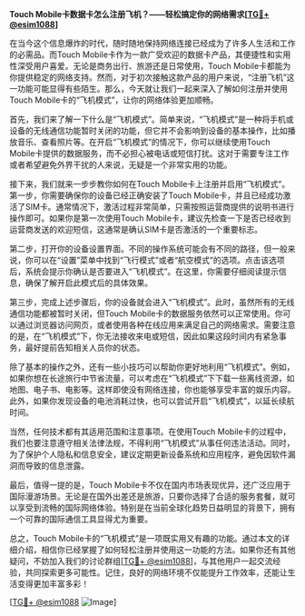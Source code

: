 **Touch Mobile卡数据卡怎么注册飞机？——轻松搞定你的网络需求[[TG💪+ @esim1088](https://t.me/s/esim1088)]**

在当今这个信息爆炸的时代，随时随地保持网络连接已经成为了许多人生活和工作的必需品。而Touch Mobile卡作为一款广受欢迎的数据卡产品，其便捷性和实用性深受用户喜爱。无论是商务出行、旅游还是日常使用，Touch Mobile卡都能为你提供稳定的网络支持。然而，对于初次接触这款产品的用户来说，“注册飞机”这一功能可能显得有些陌生。那么，今天就让我们一起来深入了解如何注册并使用Touch Mobile卡的“飞机模式”，让你的网络体验更加顺畅。

首先，我们来了解一下什么是“飞机模式”。简单来说，“飞机模式”是一种将手机或设备的无线通信功能暂时关闭的功能，但它并不会影响到设备的基本操作，比如播放音乐、查看照片等。在开启“飞机模式”的情况下，你可以继续使用Touch Mobile卡提供的数据服务，而不必担心被电话或短信打扰。这对于需要专注工作或者希望避免外界干扰的人来说，无疑是一个非常实用的功能。

接下来，我们就来一步步教你如何在Touch Mobile卡上注册并启用“飞机模式”。第一步，你需要确保你的设备已经正确安装了Touch Mobile卡，并且已经成功激活了SIM卡。通常情况下，激活过程非常简单，只需按照运营商提供的说明书进行操作即可。如果你是第一次使用Touch Mobile卡，建议先检查一下是否已经收到运营商发送的欢迎短信，这通常是确认SIM卡是否激活的一个重要标志。

第二步，打开你的设备设置界面。不同的操作系统可能会有不同的路径，但一般来说，你可以在“设置”菜单中找到“飞行模式”或者“航空模式”的选项。点击该选项后，系统会提示你确认是否要进入“飞机模式”。在这里，你需要仔细阅读提示信息，确保了解开启此模式后的具体效果。

第三步，完成上述步骤后，你的设备就会进入“飞机模式”。此时，虽然所有的无线通信功能都被暂时关闭，但Touch Mobile卡的数据服务依然可以正常使用。你可以通过浏览器访问网页，或者使用各种在线应用来满足自己的网络需求。需要注意的是，在“飞机模式”下，你无法接收来电或短信，因此如果这段时间内有紧急事务，最好提前告知相关人员你的状态。

除了基本的操作之外，还有一些小技巧可以帮助你更好地利用“飞机模式”。例如，如果你想在长途旅行中节省流量，可以考虑在“飞机模式”下下载一些离线资源，如地图、电子书、电影等。这样即使没有网络连接，你也能够享受丰富的娱乐内容。此外，如果你发现设备的电池消耗过快，也可以尝试开启“飞机模式”，以延长续航时间。

当然，任何技术都有其适用范围和注意事项。在使用Touch Mobile卡的过程中，我们也要注意遵守相关法律法规，不得利用“飞机模式”从事任何违法活动。同时，为了保护个人隐私和信息安全，建议定期更新设备系统和应用程序，避免因软件漏洞而导致的信息泄露。

最后，值得一提的是，Touch Mobile卡不仅在国内市场表现优异，还广泛应用于国际漫游场景。无论是在国外出差还是旅游，只要你选择了合适的服务套餐，就可以享受到流畅的国际网络体验。特别是在当前全球化趋势日益明显的背景下，拥有一个可靠的国际通信工具显得尤为重要。

总之，Touch Mobile卡的“飞机模式”是一项既实用又有趣的功能。通过本文的详细介绍，相信你已经掌握了如何轻松注册并使用这一功能的方法。如果你还有其他疑问，不妨加入我们的讨论群组[[TG💪+ @esim1088](https://t.me/s/esim1088)]，与其他用户一起交流经验，共同探索更多可能性。记住，良好的网络环境不仅能提升工作效率，还能让生活变得更加丰富多彩！

[[TG💪+ @esim1088](https://t.me/s/esim1088) ![Image](https://i.postimg.cc/4NQfJmqS/Snipaste-2025-05-13-00-14-12.png)]